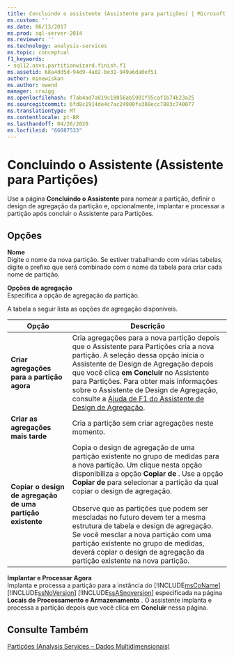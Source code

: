 ```yaml
---
title: Concluindo o assistente (Assistente para partições) | Microsoft Docs
ms.custom: ''
ms.date: 06/13/2017
ms.prod: sql-server-2014
ms.reviewer: ''
ms.technology: analysis-services
ms.topic: conceptual
f1_keywords:
- sql12.asvs.partitionwizard.finish.f1
ms.assetid: 68a4dd5d-94d9-4a02-be31-949a6da0ef51
author: minewiskan
ms.author: owend
manager: craigg
ms.openlocfilehash: f7ab4ad7a819c18056ab5901f95caf1b74b23a25
ms.sourcegitcommit: 6fd8c1914de4c7ac24900fe388ecc7883c740077
ms.translationtype: MT
ms.contentlocale: pt-BR
ms.lasthandoff: 04/26/2020
ms.locfileid: "66087533"
---
```

# <a name="completing-the-wizard-partition-wizard"></a>Concluindo o Assistente (Assistente para Partições)
  Use a página **Concluindo o Assistente** para nomear a partição, definir o design de agregação da partição e, opcionalmente, implantar e processar a partição após concluir o Assistente para Partições.  
  
## <a name="options"></a>Opções  
 **Nome**  
 Digite o nome da nova partição. Se estiver trabalhando com várias tabelas, digite o prefixo que será combinado com o nome da tabela para criar cada nome de partição.  
  
 **Opções de agregação**  
 Especifica a opção de agregação da partição.  
  
 A tabela a seguir lista as opções de agregação disponíveis.  
  
|Opção|Descrição|  
|------------|-----------------|  
|**Criar agregações para a partição agora**|Cria agregações para a nova partição depois que o Assistente para Partições cria a nova partição. A seleção dessa opção inicia o Assistente de Design de Agregação depois que você clica **em Concluir** no Assistente para Partições. Para obter mais informações sobre o Assistente de Design de Agregação, consulte a [Ajuda de F1 do Assistente de Design de Agregação](aggregation-design-wizard-f1-help.md).|  
|**Criar as agregações mais tarde**|Cria a partição sem criar agregações neste momento.|  
|**Copiar o design de agregação de uma partição existente**|Copia o design de agregação de uma partição existente no grupo de medidas para a nova partição. Um clique nesta opção disponibiliza a opção **Copiar de** . Use a opção **Copiar de** para selecionar a partição da qual copiar o design de agregação.<br /><br /> Observe que as partições que podem ser mescladas no futuro devem ter a mesma estrutura de tabela e design de agregação. Se você mesclar a nova partição com uma partição existente no grupo de medidas, deverá copiar o design de agregação da partição existente na nova partição.|  
  
 **Implantar e Processar Agora**  
 Implanta e processa a partição para a instância do [!INCLUDE[msCoName](../includes/msconame-md.md)] [!INCLUDE[ssNoVersion](../includes/ssnoversion-md.md)] [!INCLUDE[ssASnoversion](../includes/ssasnoversion-md.md)] especificada na página **Locais de Processamento e Armazenamento** . O assistente implanta e processa a partição depois que você clica em **Concluir** nessa página.  
  
## <a name="see-also"></a>Consulte Também  
 [Partições &#40;Analysis Services – Dados Multidimensionais&#41;](multidimensional-models-olap-logical-cube-objects/partitions-analysis-services-multidimensional-data.md)  
  
  
